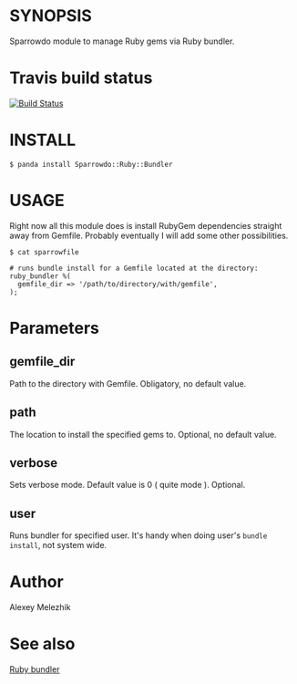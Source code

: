 # SYNOPSIS

Sparrowdo module to manage Ruby gems via Ruby bundler.

# Travis build status

[![Build Status](https://travis-ci.org/melezhik/sparrowdo-ruby-bundler.svg)](https://travis-ci.org/melezhik/sparrowdo-ruby-bundler)


# INSTALL

    $ panda install Sparrowdo::Ruby::Bundler

# USAGE

Right now all this module does is install RubyGem dependencies straight away from Gemfile.
Probably eventually I will add some other possibilities.


    $ cat sparrowfile

    # runs bundle install for a Gemfile located at the directory:
    ruby_bundler %(
      gemfile_dir => '/path/to/directory/with/gemfile',
    );


# Parameters


## gemfile_dir

Path to the directory with Gemfile. Obligatory, no default value.


## path

The location to install the specified gems to. Optional, no default value.


## verbose

Sets verbose mode. Default value is 0 ( quite mode ). Optional.

## user

Runs bundler for specified user. It's handy when doing user's `bundle install`, not system wide.

# Author

Alexey Melezhik


# See also

[Ruby bundler](http://bundler.io)
